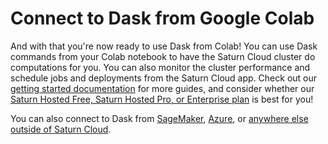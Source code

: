 # Connect to Dask from Google Colab

And with that you're now ready to use Dask from Colab! You can use Dask commands from your Colab notebook to have the Saturn Cloud cluster do computations for you. You can also monitor the cluster performance and schedule jobs and deployments from the Saturn Cloud app. Check out our [getting started documentation](<docs/release-notes/2024/2024.05.01.md>) for more guides, and consider whether our [Saturn Hosted Free, Saturn Hosted Pro, or Enterprise plan](/docs) is best for you!

You can also connect to Dask from [SageMaker](<docs/user-guide/integrations/sagemaker_external_connect.md>), [Azure](<docs/user-guide/integrations/azure_external_connect.md>), or [anywhere else outside of Saturn Cloud](<docs/user-guide/integrations/sagemaker_external_connect.md>).
